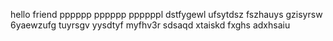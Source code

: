 hello friend pppppp pppppp ppppppl dstfygewl ufsytdsz fszhauys gzisyrsw 6yaewzufg tuyrsgv yysdtyf myfhv3r sdsaqd xtaiskd fxghs adxhsaiu
